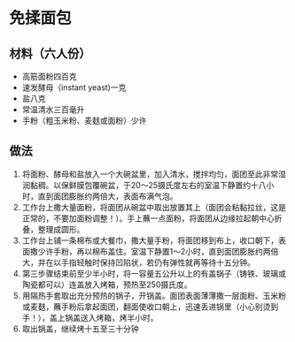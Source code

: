 # 免揉面包
## 材料（六人份）
* 高筋面粉四百克
* 速发酵母（instant yeast)一克
* 盐八克
* 常温清水三百毫升
* 手粉（粗玉米粉、麦麸或面粉）少许

## 做法
1. 将面粉、酵母和盐放入一个大碗盆里，加入清水，搅拌均匀，面团至此非常湿润黏稠。以保鲜膜包覆碗盆，于20～25摄氏度左右的室温下静置约十八小时，直到面团膨胀约两倍大，表面布满气泡。
2. 工作台上撒大量面粉，将面团从碗盆中取出放置其上（面团会粘黏拉丝，这是正常的，不要加面粉调整！）。手上蘸一点面粉，将面团从边缘拉起朝中心折叠，整理成圆形。
3. 工作台上铺一条棉布或大餐巾，撒大量手粉，将面团移到布上，收口朝下，表面撒少许手粉，再以棉布盖住。室温下静置1～2小时，直到面团膨胀约两倍大，并在以手指轻触时保持凹陷状，若仍有弹性就再等待十五分钟。
4. 第三步骤结束前至少半小时，将一容量五公升以上的有盖锅子（铸铁、玻璃或陶瓷都可以）连盖放入烤箱，预热至250摄氏度。
5. 用隔热手套取出充分预热的锅子，开锅盖。面团表面薄薄撒一层面粉、玉米粉或麦麸，蘸手粉后拿起面团，翻面使收口朝上，迅速丢进锅里（小心别烫到手！），盖上锅盖送入烤箱，烤半小时。
6. 取出锅盖，继续烤十五至三十分钟
